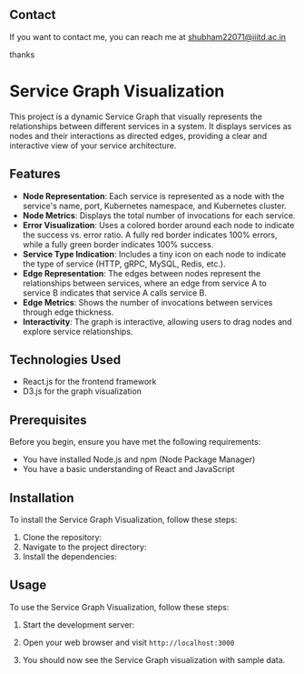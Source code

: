 ## Contact
If you want to contact me, you can reach me at shubham22071@iiitd.ac.in

thanks

# Service Graph Visualization

This project is a dynamic Service Graph that visually represents the relationships between different services in a system. It displays services as nodes and their interactions as directed edges, providing a clear and interactive view of your service architecture.

## Features

- **Node Representation**: Each service is represented as a node with the service's name, port, Kubernetes namespace, and Kubernetes cluster.
- **Node Metrics**: Displays the total number of invocations for each service.
- **Error Visualization**: Uses a colored border around each node to indicate the success vs. error ratio. A fully red border indicates 100% errors, while a fully green border indicates 100% success.
- **Service Type Indication**: Includes a tiny icon on each node to indicate the type of service (HTTP, gRPC, MySQL, Redis, etc.).
- **Edge Representation**: The edges between nodes represent the relationships between services, where an edge from service A to service B indicates that service A calls service B.
- **Edge Metrics**: Shows the number of invocations between services through edge thickness.
- **Interactivity**: The graph is interactive, allowing users to drag nodes and explore service relationships.

## Technologies Used

- React.js for the frontend framework
- D3.js for the graph visualization

## Prerequisites

Before you begin, ensure you have met the following requirements:

- You have installed Node.js and npm (Node Package Manager)
- You have a basic understanding of React and JavaScript

## Installation

To install the Service Graph Visualization, follow these steps:

1. Clone the repository:
2. Navigate to the project directory:
3. Install the dependencies:


## Usage

To use the Service Graph Visualization, follow these steps:

1. Start the development server:
2. Open your web browser and visit `http://localhost:3000`

3. You should now see the Service Graph visualization with sample data.
